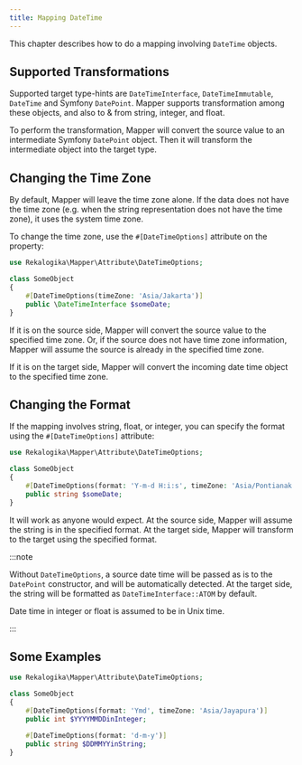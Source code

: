 ```yaml
---
title: Mapping DateTime
---
```


This chapter describes how to do a mapping involving `DateTime` objects.

## Supported Transformations

Supported target type-hints are `DateTimeInterface`, `DateTimeImmutable`,
`DateTime` and Symfony `DatePoint`. Mapper supports transformation among these
objects, and also to & from string, integer, and float.

To perform the transformation, Mapper will convert the source value to an
intermediate Symfony `DatePoint` object. Then it will transform the intermediate
object into the target type.

## Changing the Time Zone

By default, Mapper will leave the time zone alone. If the data does not have the
time zone (e.g. when the string representation does not have the time zone), it
uses the system time zone.

To change the time zone, use the `#[DateTimeOptions]` attribute on the property:

```php
use Rekalogika\Mapper\Attribute\DateTimeOptions;

class SomeObject
{
    #[DateTimeOptions(timeZone: 'Asia/Jakarta')]
    public \DateTimeInterface $someDate;
}
```

If it is on the source side, Mapper will convert the source value to the
specified time zone. Or, if the source does not have time zone information,
Mapper will assume the source is already in the specified time zone.

If it is on the target side, Mapper will convert the incoming date time object
to the specified time zone.

## Changing the Format

If the mapping involves string, float, or integer, you can specify the format
using the `#[DateTimeOptions]` attribute:

```php
use Rekalogika\Mapper\Attribute\DateTimeOptions;

class SomeObject
{
    #[DateTimeOptions(format: 'Y-m-d H:i:s', timeZone: 'Asia/Pontianak')]
    public string $someDate;
}
```

It will work as anyone would expect. At the source side, Mapper will assume the
string is in the specified format. At the target side, Mapper will transform to
the target using the specified format.

:::note

Without `DateTimeOptions`, a source date time will be passed as is to the
`DatePoint` constructor, and will be automatically detected. At the target
side, the string will be formatted as `DateTimeInterface::ATOM` by default.

Date time in integer or float is assumed to be in Unix time.

:::

## Some Examples

```php
use Rekalogika\Mapper\Attribute\DateTimeOptions;

class SomeObject
{
    #[DateTimeOptions(format: 'Ymd', timeZone: 'Asia/Jayapura')]
    public int $YYYYMMDDinInteger;

    #[DateTimeOptions(format: 'd-m-y')]
    public string $DDMMYYinString;
}       